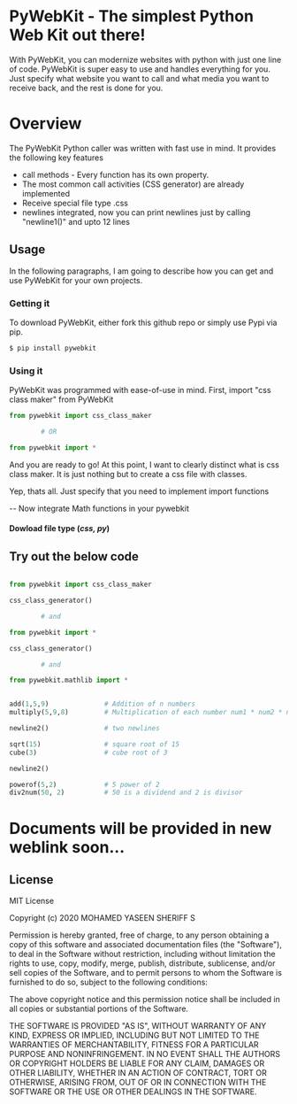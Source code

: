 # PyWebKit - The simplest Python Web Kit out there!

With PyWebKit, you can modernize websites with python with just one line of code. PyWebKit is super easy to use and handles everything for you. Just specify what website you want to call and what media you want to receive back, and the rest is done for you.

# Overview
The PyWebKit Python caller was written with fast use in mind. It provides the following key features

  - call methods - Every function has its own property.
  - The most common call activities (CSS generator) are already implemented
  - Receive special file type .css
  - newlines integrated, now you can print newlines just by calling "newline1()" and upto 12 lines


## Usage

In the following paragraphs, I am going to describe how you can get and use PyWebKit for your own projects.

###  Getting it

To download PyWebKit, either fork this github repo or simply use Pypi via pip.
```sh
$ pip install pywebkit
```

### Using it

PyWebKit was programmed with ease-of-use in mind. First, import "css class maker" from PyWebKit

```Python
from pywebkit import css_class_maker

		# OR

from pywebkit import *
```

And you are ready to go! At this point, I want to clearly distinct what is css class maker. It is just nothing but to create a css file with classes.

Yep, thats all. Just specify that you need to implement import functions

-- Now integrate Math functions in your pywebkit

#### Dowload file type (*css, py*)

## Try out the below code

```Python

from pywebkit import css_class_maker

css_class_generator()

		# and

from pywebkit import *

css_class_generator()

		# and

from pywebkit.mathlib import *


add(1,5,9) 				# Addition of n numbers
multiply(5,9,8) 		# Multiplication of each number num1 * num2 * num3....

newline2() 				# two newlines

sqrt(15) 				# square root of 15
cube(3) 				# cube root of 3

newline2() 

powerof(5,2) 			# 5 power of 2
div2num(50, 2)  		# 50 is a dividend and 2 is divisor

```

# Documents will be provided in new weblink soon...

License
----

MIT License

Copyright (c) 2020 MOHAMED YASEEN SHERIFF S

Permission is hereby granted, free of charge, to any person obtaining a copy of this software and associated documentation files (the "Software"), to deal in the Software without restriction, including without limitation the rights to use, copy, modify, merge, publish, distribute, sublicense, and/or sell copies of the Software, and to permit persons to whom the Software is furnished to do so, subject to the following conditions:

The above copyright notice and this permission notice shall be included in all copies or substantial portions of the Software.

THE SOFTWARE IS PROVIDED "AS IS", WITHOUT WARRANTY OF ANY KIND, EXPRESS OR IMPLIED, INCLUDING BUT NOT LIMITED TO THE WARRANTIES OF MERCHANTABILITY, FITNESS FOR A PARTICULAR PURPOSE AND NONINFRINGEMENT. IN NO EVENT SHALL THE AUTHORS OR COPYRIGHT HOLDERS BE LIABLE FOR ANY CLAIM, DAMAGES OR OTHER LIABILITY, WHETHER IN AN ACTION OF CONTRACT, TORT OR OTHERWISE, ARISING FROM, OUT OF OR IN CONNECTION WITH THE SOFTWARE OR THE USE OR OTHER DEALINGS IN THE SOFTWARE.

